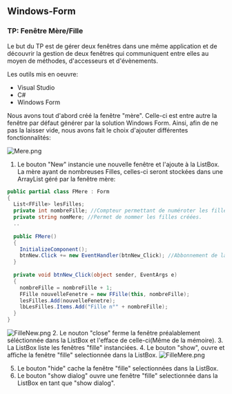 ## Windows-Form ##
### TP: Fenêtre Mère/Fille ###

Le but du TP est de gérer deux fenêtres dans une même application et de découvrir la gestion de deux fenêtres qui communiquent entre elles au moyen de méthodes, d'accesseurs et d'évènements.

Les outils mis en oeuvre:
* Visual Studio
* C#
* Windows Form

Nous avons tout d'abord créé la fenêtre "mère".
Celle-ci est entre autre la fenêtre par défaut générer par la solution Windows Form.
Ainsi, afin de ne pas la laisser vide, nous avons fait le choix d'ajouter différentes fonctionnalités:

![Mere.png](http://image.noelshack.com/fichiers/2018/42/5/1539939751-mere.png)

1. Le bouton "New" instancie une nouvelle fenêtre et l'ajoute à la ListBox.
La mère ayant de nombreuses Filles, celles-ci seront stockées dans une ArrayList géré par la fenêtre mère:
```cs
public partial class FMere : Form
{
  List<FFille> lesFilles;
  private int nombreFille; //Compteur permettant de numéroter les filles créées.
  private string nomMere; //Permet de nommer les filles créées.
  ..
  
  public FMere()
  {
    InitializeComponent();
    btnNew.Click += new EventHandler(btnNew_Click); //Abbonnement de la fenêtre FMere à l'événement Click du bouton btnNew
  }
  
  private void btnNew_Click(object sender, EventArgs e)
  {
    nombreFille = nombreFille + 1;
    FFille nouvelleFenetre = new FFille(this, nombreFille);
    lesFilles.Add(nouvelleFenetre);
    lbLesFilles.Items.Add("Fille n°" + nombreFille);
  }
}
```
![FilleNew.png](http://image.noelshack.com/fichiers/2018/42/5/1539939823-fillenew.png)
2. Le nouton "close" ferme la fenêtre préalablement séléctionnée dans la ListBox et l'efface de celle-ci(Même de la mémoire).
3. La ListBox liste les fenêtres "fille" instanciées.
4. Le bouton "show", ouvre et affiche la fenêtre "fille" selectionnée dans la ListBox.
![FilleMere.png](http://image.noelshack.com/fichiers/2018/42/5/1539939856-fillemere.png)

5. Le bouton "hide" cache la fenêtre "fille" selectionnées dans la ListBox.
6. Le bouton "show dialog" ouvre une fenêtre "fille" selectionnée dans la ListBox en tant que "show dialog".

